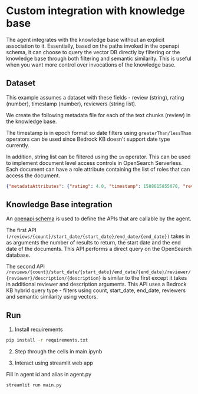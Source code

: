 # Custom integration with knowledge base

The agent integrates with the knowledge base without an explicit association to it. Essentially, based on the paths invoked in the openapi schema, it can choose to query the vector DB directly by filtering or the knowledge base through both filtering and semantic similarity. This is useful when you want more control over invocations of the knowledge base.

## Dataset

This example assumes a dataset with these fields - review (string), rating (number), timestamp (number), reviewers (string list).

We create the following metadata file for each of the text chunks (review) in the knowledge base.

The timestamp is in epoch format so date filters using ```greaterThan/lessThan``` operators can be used since Bedrock KB doesn't support date type currently.

In addition, string list can be filtered using the ```in``` operator. This can be used to implement document level access controls in OpenSearch Serverless. Each document can have a role attribute containing the list of roles that can access the document.

```json
{"metadataAttributes": {"rating": 4.0, "timestamp": 1588615855070, "reviewers": ["lebron", "jokic", "curry"]}}
```

## Knowledge Base integration

An [openapi schema](openapischema.json) is used to define the APIs that are callable by the agent.

The first API ```(/reviews/{count}/start_date/{start_date}/end_date/{end_date})``` takes in as arguments the number of results to return, the start date and the end date of the documents. This API performs a direct query on the OpenSearch database.

The second API ```/reviews/{count}/start_date/{start_date}/end_date/{end_date}/reviewer/{reviewer}/description/{description}``` is similar to the first except it takes in additional reviewer and description arguments. This API uses a Bedrock KB hybrid query type - filters using count, start_date, end_date, reviewers and semantic similarity using vectors.  

## Run

1. Install requirements

```bash
pip install -r requirements.txt
```

2. Step through the cells in main.ipynb

3. Interact using streamlit web app

Fill in agent id and alias in agent.py

```bash
streamlit run main.py
```